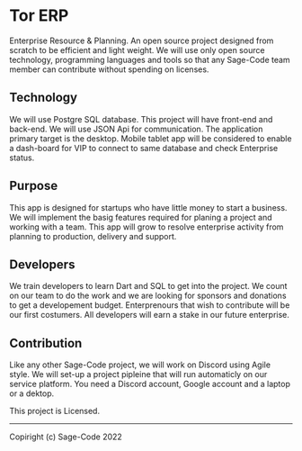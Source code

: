# Tor ERP

Enterprise Resource & Planning. An open source project designed from scratch to be efficient and light weight. We will use only open source technology, programming languages and tools so that any Sage-Code team member can contribute without spending on licenses.

## Technology

We will use Postgre SQL database. This project will have front-end and back-end. We will use JSON Api for communication. The application primary target is the desktop. Mobile tablet app will be considered to enable a dash-board for VIP to connect to same database and check Enterprise status.

## Purpose

This app is designed for startups who have little money to start a business. We will implement the basig features required for planing a project and working with a team. This app will grow to resolve enterprise activity from planning to production, delivery and support.

## Developers

We train developers to learn Dart and SQL to get into the project. We count on our team to do the work and we are looking for sponsors and donations to get a developement budget. Enterprenours that wish to contribute will be our first costumers. All developers will earn a stake in our future enterprise.

## Contribution

Like any other Sage-Code project, we will work on Discord using Agile style. We will set-up a project pipleine that will run automaticly on our service platform. You need a Discord account, Google account and a laptop or a dektop.

This project is Licensed.

---

Copiright (c) Sage-Code 2022

